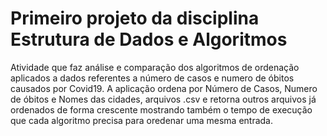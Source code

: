 # Primeiro projeto da disciplina Estrutura de Dados e Algoritmos 

Atividade que faz análise e comparação dos algoritmos de ordenação aplicados a dados referentes a número de casos e numero de óbitos causados por Covid19.
A aplicação ordena por Número de Casos, Numero de óbitos e Nomes das cidades, arquivos .csv e retorna outros arquivos já ordenados de forma crescente mostrando também o tempo de execução que cada algoritmo precisa para oredenar uma mesma entrada.

